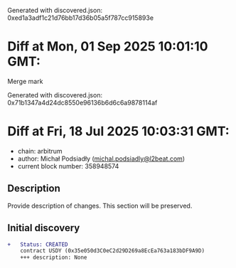 Generated with discovered.json: 0xed1a3adf1c21d76bb17d36b05a5f787cc915893e

# Diff at Mon, 01 Sep 2025 10:01:10 GMT:

Merge mark

Generated with discovered.json: 0x71b1347a4d24dc8550e96136b6d6c6a9878114af

# Diff at Fri, 18 Jul 2025 10:03:31 GMT:

- chain: arbitrum
- author: Michał Podsiadły (<michal.podsiadly@l2beat.com>)
- current block number: 358948574

## Description

Provide description of changes. This section will be preserved.

## Initial discovery

```diff
+   Status: CREATED
    contract USDY (0x35e050d3C0eC2d29D269a8EcEa763a183bDF9A9D)
    +++ description: None
```

